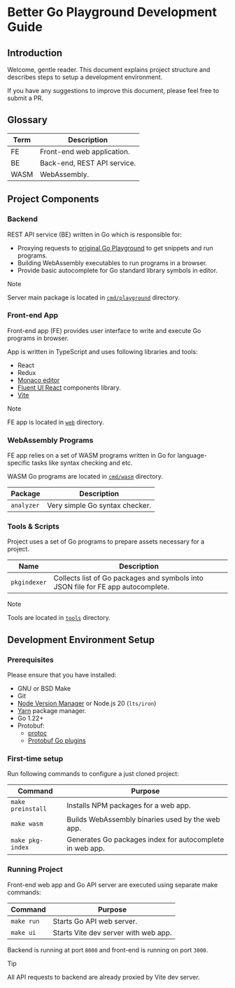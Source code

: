 # Better Go Playground Development Guide

## Introduction

Welcome, gentle reader. This document explains project structure and describes steps to setup a development environment.

If you have any suggestions to improve this document, please feel free to submit a PR.

## Glossary

| Term | Description                 |
|------|-----------------------------|
| FE   | Front-end web application.  |
| BE   | Back-end, REST API service. |
| WASM | WebAssembly.                |

## Project Components

### Backend

REST API service (BE) written in Go which is responsible for:

* Proxying requests to [original Go Playground](https://go.dev/play) to get snippets and run programs.
* Building WebAssembly executables to run programs in a browser.
* Provide basic autocomplete for Go standard library symbols in editor.

> [!NOTE]
> Server main package is located in [`cmd/playground`](./cmd/playground/) directory.

### Front-end App

Front-end app (FE) provides user interface to write and execute Go programs in browser.

App is written in TypeScript and uses following libraries and tools:

* React
* Redux
* [Monaco editor](https://microsoft.github.io/monaco-editor/)
* [Fluent UI React](https://developer.microsoft.com/en-us/fluentui#/controls/web) components library.
* [Vite](https://vitejs.dev/)

> [!NOTE]
> FE app is located in [`web`](./web) directory.

### WebAssembly Programs

FE app relies on a set of WASM programs written in Go for language-specific tasks like syntax checking and etc.

WASM Go programs are located in [`cmd/wasm`](./cmd/wasm/) directory.

| Package    | Description                    |
|------------|--------------------------------|
| `analyzer` | Very simple Go syntax checker. |

### Tools & Scripts

Project uses a set of Go programs to prepare assets necessary for a project.

| Name         | Description                                                                      |
|--------------|----------------------------------------------------------------------------------|
| `pkgindexer` | Collects list of Go packages and symbols into JSON file for FE app autocomplete. |

> [!NOTE]
> Tools are located in [`tools`](./tools) directory.

## Development Environment Setup

### Prerequisites

Please ensure that you have installed:

* GNU or BSD Make
* Git
* [Node Version Manager](https://github.com/nvm-sh/nvm) or Node.js 20 (`lts/iron`)
* [Yarn](https://yarnpkg.com/) package manager.
* Go 1.22+
* Protobuf:
    * [protoc](https://developers.google.com/protocol-buffers)
    * [Protobuf Go plugins](https://grpc.io/docs/languages/go/quickstart/)

### First-time setup

Run following commands to configure a just cloned project:

| Command           | Purpose                                                  |
|-------------------|----------------------------------------------------------|
| `make preinstall` | Installs NPM packages for a web app.                     |
| `make wasm`       | Builds WebAssembly binaries used by the web app.         |
| `make pkg-index`  | Generates Go packages index for autocomplete in web app. |

### Running Project

Front-end web app and Go API server are executed using separate make commands:

| Command    | Purpose                              |
|------------|--------------------------------------|
| `make run` | Starts Go API web server.            |
| `make ui`  | Starts Vite dev server with web app. |

Backend is running at port `8000` and front-end is running on port `3000`.

> [!TIP]
> All API requests to backend are already proxied by Vite dev server.
